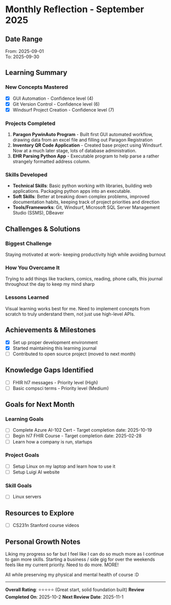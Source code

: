 # Monthly Reflection - September 2025

## Date Range
From: 2025-09-01  
To: 2025-09-30

## Learning Summary

### New Concepts Mastered
- [x] GUI Automation - Confidence level (4)
- [x] Git Version Control - Confidence level (6)
- [x] Windsurf Project Creation - Confidence level (7)

### Projects Completed
1. **Paragon PywinAuto Program** - Built first GUI automated workflow, drawing data from an excel file and filling out Paragon Registration
2. **Inventory QR Code Application** - Created base project using Windsurf. Now at a much later stage, lots of database administration.
3. **EHR Parsing Python App** - Executable program to help parse a rather strangely formatted address column.

### Skills Developed
- **Technical Skills**: Basic python working with libraries, building web applications. Packaging python apps into an executable.
- **Soft Skills**: Better at breaking down complex problems, improved documentation habits, keeping track of project priorities and direction
- **Tools/Frameworks**: Git, Windsurf, Microsoft SQL Server Management Studio (SSMS), DBeaver

## Challenges & Solutions

### Biggest Challenge
Staying motivated at work- keeping productivity high while avoiding burnout

### How You Overcame It
Trying to add things like trackers, comics, reading, phone calls, this journal throughout the day to keep my mind sharp

### Lessons Learned
Visual learning works best for me. Need to implement concepts from scratch to truly understand them, not just use high-level APIs.

## Achievements & Milestones
- [x] Set up proper development environment
- [x] Started maintaining this learning journal
- [ ] Contributed to open source project (moved to next month)

## Knowledge Gaps Identified
- [ ] FHIR hl7 messages - Priority level (High)
- [ ] Basic compsci terms - Priority level (Medium)

## Goals for Next Month

### Learning Goals
- [ ] Complete Azure AI-102 Cert - Target completion date: 2025-10-19
- [ ] Begin hl7 FHIR Course - Target completion date: 2025-02-28
- [ ] Learn how a company is run, startups

### Project Goals
- [ ] Setup Linux on my laptop and learn how to use it
- [ ] Setup Luigi AI website

### Skill Goals
- [ ] Linux servers

## Resources to Explore
- [ ] CS231n Stanford course videos

## Personal Growth Notes
Liking my progress so far but I feel like I can do so much more as I continue to gain more skills. Starting a business / side gig for over the weekends feels like my current priority. Need to do more. MORE!

All while preserving my physical and mental health of course :D

---
**Overall Rating**: ⭐⭐⭐⭐⭐ (Great start, solid foundation built)
**Review Completed On**: 2025-10-2
**Next Review Date**: 2025-11-1
